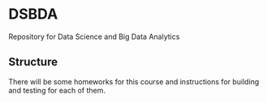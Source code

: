 # DSBDA
Repository for Data Science and Big Data Analytics

## Structure
There will be some homeworks for this course and instructions for building and testing for each of them.

